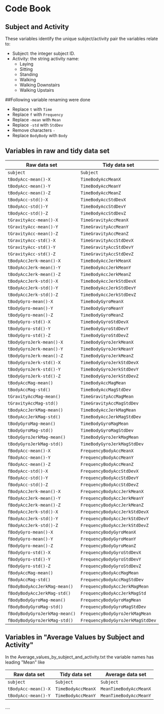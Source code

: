 # Code Book

## Subject and Activity

These variables identify the unique subject/activity pair the variables relate to:

 - Subject: the integer subject ID.
 - Activity: the string activity name:
   - Laying 
   - Sitting
   - Standing
   - Walking   
   - Walking Downstairs
   - Walking Upstairs
   
  
##Following variable renaming were done
  - Replace `t` with `Time`
  - Replace `f` with `Frequency`
  - Replace `-mean` with `Mean`
  - Replace `-std` with `StdDev`
  - Remove characters `-`
  - Replace `BodyBody` with `Body`

 
## Variables in raw and tidy data set

 Raw data set | Tidy data set
 -------------|-------------- 
 `subject` | `Subject`
 `tBodyAcc-mean()-X` | `TimeBodyAccMeanX`
 `tBodyAcc-mean()-Y` | `TimeBodyAccMeanY`
 `tBodyAcc-mean()-Z` | `TimeBodyAccMeanZ`
 `tBodyAcc-std()-X` | `TimeBodyAccStdDevX`
 `tBodyAcc-std()-Y` | `TimeBodyAccStdDevY`
 `tBodyAcc-std()-Z` | `TimeBodyAccStdDevZ`
 `tGravityAcc-mean()-X` | `TimeGravityAccMeanX`
 `tGravityAcc-mean()-Y` | `TimeGravityAccMeanY`
 `tGravityAcc-mean()-Z` | `TimeGravityAccMeanZ`
 `tGravityAcc-std()-X` | `TimeGravityAccStdDevX`
 `tGravityAcc-std()-Y` | `TimeGravityAccStdDevY`
 `tGravityAcc-std()-Z` | `TimeGravityAccStdDevZ`
 `tBodyAccJerk-mean()-X` | `TimeBodyAccJerkMeanX`
 `tBodyAccJerk-mean()-Y` | `TimeBodyAccJerkMeanY`
 `tBodyAccJerk-mean()-Z` | `TimeBodyAccJerkMeanZ`
 `tBodyAccJerk-std()-X` | `TimeBodyAccJerkStdDevX`
 `tBodyAccJerk-std()-Y` | `TimeBodyAccJerkStdDevY`
 `tBodyAccJerk-std()-Z` | `TimeBodyAccJerkStdDevZ`
 `tBodyGyro-mean()-X` | `TimeBodyGyroMeanX`
 `tBodyGyro-mean()-Y` | `TimeBodyGyroMeanY`
 `tBodyGyro-mean()-Z` | `TimeBodyGyroMeanZ`
 `tBodyGyro-std()-X` | `TimeBodyGyroStdDevX`
 `tBodyGyro-std()-Y` | `TimeBodyGyroStdDevY`
 `tBodyGyro-std()-Z` | `TimeBodyGyroStdDevZ`
 `tBodyGyroJerk-mean()-X` | `TimeBodyGyroJerkMeanX`
 `tBodyGyroJerk-mean()-Y` | `TimeBodyGyroJerkMeanY`
 `tBodyGyroJerk-mean()-Z` | `TimeBodyGyroJerkMeanZ`
 `tBodyGyroJerk-std()-X` | `TimeBodyGyroJerkStdDevX`
 `tBodyGyroJerk-std()-Y` | `TimeBodyGyroJerkStdDevY`
 `tBodyGyroJerk-std()-Z` | `TimeBodyGyroJerkStdDevZ`
 `tBodyAccMag-mean()` | `TimeBodyAccMagMean`
 `tBodyAccMag-std()` | `TimeBodyAccMagStdDev`
 `tGravityAccMag-mean()` | `TimeGravityAccMagMean`
 `tGravityAccMag-std()` | `TimeGravityAccMagStdDev`
 `tBodyAccJerkMag-mean()` | `TimeBodyAccJerkMagMean`
 `tBodyAccJerkMag-std()` | `TimeBodyAccJerkMagStdDev`
 `tBodyGyroMag-mean()` | `TimeBodyGyroMagMean`
 `tBodyGyroMag-std()` | `TimeBodyGyroMagStdDev`
 `tBodyGyroJerkMag-mean()` | `TimeBodyGyroJerkMagMean`
 `tBodyGyroJerkMag-std()` | `TimeBodyGyroJerkMagStdDev`
 `fBodyAcc-mean()-X` | `FrequencyBodyAccMeanX`
 `fBodyAcc-mean()-Y` | `FrequencyBodyAccMeanY`
 `fBodyAcc-mean()-Z` | `FrequencyBodyAccMeanZ`
 `fBodyAcc-std()-X` | `FrequencyBodyAccStdDevX`
 `fBodyAcc-std()-Y` | `FrequencyBodyAccStdDevY`
 `fBodyAcc-std()-Z` | `FrequencyBodyAccStdDevZ`
 `fBodyAccJerk-mean()-X` | `FrequencyBodyAccJerkMeanX`
 `fBodyAccJerk-mean()-Y` | `FrequencyBodyAccJerkMeanY`
 `fBodyAccJerk-mean()-Z` | `FrequencyBodyAccJerkMeanZ`
 `fBodyAccJerk-std()-X` | `FrequencyBodyAccJerkStdDevX`
 `fBodyAccJerk-std()-Y` | `FrequencyBodyAccJerkStdDevY`
 `fBodyAccJerk-std()-Z` | `FrequencyBodyAccJerkStdDevZ`
 `fBodyGyro-mean()-X` | `FrequencyBodyGyroMeanX`
 `fBodyGyro-mean()-Y` | `FrequencyBodyGyroMeanY`
 `fBodyGyro-mean()-Z` | `FrequencyBodyGyroMeanZ`
 `fBodyGyro-std()-X` | `FrequencyBodyGyroStdDevX`
 `fBodyGyro-std()-Y` | `FrequencyBodyGyroStdDevY`
 `fBodyGyro-std()-Z` | `FrequencyBodyGyroStdDevZ`
 `fBodyAccMag-mean()` | `FrequencyBodyAccMagMean`
 `fBodyAccMag-std()` | `FrequencyBodyAccMagStdDev`
 `fBodyBodyAccJerkMag-mean()` | `FrequencyBodyAccJerkMagMean`
 `fBodyBodyAccJerkMag-std()` | `FrequencyBodyAccJerkMagStd`
 `fBodyBodyGyroMag-mean()` | `FrequencyBodyGyroMagMean`
 `fBodyBodyGyroMag-std()` | `FrequencyBodyGyroMagStdDev`
 `fBodyBodyGyroJerkMag-mean()` | `FrequencyBodyGyroJerkMagMean`
 `fBodyBodyGyroJerkMag-std()` | `FrequencyBodyGyroJerkMagStdDev`
 
 
 ## Variables in "Average Values by Subject and Activity"
 In the Average_values_by_subject_and_activity.txt the variable names has leading "Mean" like
 
 Raw data set | Tidy data set | Average data set
 -------------|-------------- |-------------- 
 `subject` | `Subject` | `Subject` 
 `tBodyAcc-mean()-X` | `TimeBodyAccMeanX` | `MeanTimeBodyAccMeanX`
 `tBodyAcc-mean()-Y` | `TimeBodyAccMeanY` | `MeanTimeBodyAccMeanY` 
 ....